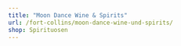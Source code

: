 ```yaml
---
title: "Moon Dance Wine & Spirits"
url: /fort-collins/moon-dance-wine-und-spirits/
shop: Spirituosen
---
```

